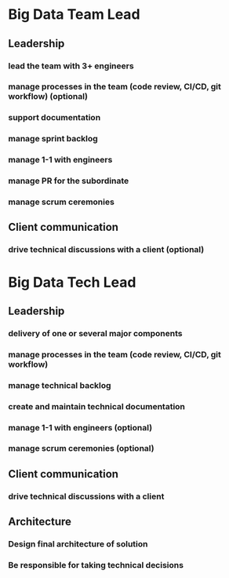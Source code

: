 # Big Data Team Lead
## Leadership
### lead the team with 3+ engineers
### manage processes in the team (code review, CI/CD, git workflow) (optional)
### support documentation
### manage sprint backlog
### manage 1-1 with engineers
### manage PR for the subordinate
### manage scrum ceremonies

## Client communication 
### drive technical discussions with a client (optional)


# Big Data Tech Lead
## Leadership
### delivery of one or several major components
### manage processes in the team (code review, CI/CD, git workflow)  
### manage technical backlog
### create and maintain technical documentation
### manage 1-1 with engineers (optional)
### manage scrum ceremonies (optional)

## Client communication 
### drive technical discussions with a client

## Architecture
### Design final architecture of solution 
### Be responsible for taking technical decisions
